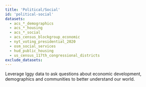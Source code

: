 ```yaml
---
title: 'Political/Social'
id: 'political-social'
datasets:
  - acs_*_demographics
  - acs_*_housing
  - acs_*_social
  - acs_census_blockgroup_economic
  - nyt_voting_presidential_2020
  - osm_social_services
  - hud_public_housing
  - us_census_117th_congressional_districts
exclude_datasets:
---
```


Leverage Iggy data to ask questions about economic development, demographics and communities to better understand our world.
